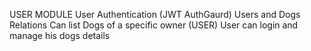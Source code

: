 USER MODULE
User Authentication (JWT AuthGaurd)
Users and Dogs Relations 
Can list Dogs of a specific owner (USER)
User can login and manage his dogs details